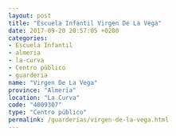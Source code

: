 ```yaml
---
layout: post
title: "Escuela Infantil Virgen De La Vega"
date: 2017-09-20 20:57:05 +0200
categories:
- Escuela Infantil
- almeria
- la-curva
- Centro público
- guarderia
name: "Virgen De La Vega"
province: "Almería"
location: "La Curva"
code: "4009307"
type: "Centro público"
permalink: /guarderias/virgen-de-la-vega.html
---
```

